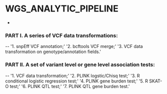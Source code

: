# WGS_ANALYTIC_PIPELINE 
-

### PART I. A series of VCF data transformations:
--
'1. snpEff VCF annotation;'
'2. bcftools VCF merge;'
'3. VCF data transformation on genotype/annotation fields.'

### PART II. A set of variant level or gene level association tests:
--
'1. VCF data transformation;'
'2. PLINK logstic/Chisq test;'
'3. R conditional logistic regression test;'
'4. PLINK gene burden test;'
'5. R SKAT-O test;'
'6. PLINK QTL test;'
'7. PLINK QTL gene burden test.'
